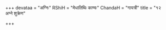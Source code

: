 +++
devataa = "अग्निः"
RShiH = "मेधातिथिः काण्वः"
ChandaH = "गायत्री"
title = "१२ अग्ने शुक्रेण"

+++
